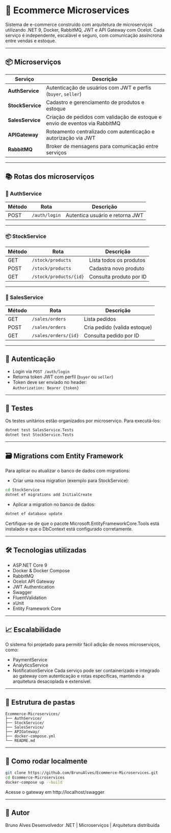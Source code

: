 # 🛒 Ecommerce Microservices

Sistema de e-commerce construído com arquitetura de microserviços utilizando .NET 9, Docker, RabbitMQ, JWT e API Gateway com Ocelot. Cada serviço é independente, escalável e seguro, com comunicação assíncrona entre vendas e estoque.

---

## 📦 Microserviços

| Serviço        | Descrição                                                                 |
|----------------|---------------------------------------------------------------------------|
| **AuthService**    | Autenticação de usuários com JWT e perfis (`buyer`, `seller`)             |
| **StockService**   | Cadastro e gerenciamento de produtos e estoque                            |
| **SalesService**   | Criação de pedidos com validação de estoque e envio de eventos via RabbitMQ |
| **APIGateway**     | Roteamento centralizado com autenticação e autorização via JWT            |
| **RabbitMQ**       | Broker de mensagens para comunicação entre serviços                       |

---

## 📚 Rotas dos microserviços

### 🔑 AuthService

| Método | Rota           | Descrição                                 |
|--------|----------------|-------------------------------------------|
| POST   | `/auth/login`  | Autentica usuário e retorna JWT           |

---

### 📦 StockService

| Método | Rota                   | Descrição                     |
|--------|------------------------|-------------------------------|
| GET    | `/stock/products`      | Lista todos os produtos       |
| POST   | `/stock/products`      | Cadastra novo produto         |
| GET    | `/stock/products/{id}` | Consulta produto por ID       |

---

### 🛒 SalesService

| Método | Rota                   | Descrição                          |
|--------|------------------------|------------------------------------|
| GET    | `/sales/orders`        | Lista pedidos                      |
| POST   | `/sales/orders`        | Cria pedido (valida estoque)       |
| GET    | `/sales/orders/{id}`   | Consulta pedido por ID             |

---

## 🔐 Autenticação

- Login via `POST /auth/login`
- Retorna token JWT com perfil (`buyer` ou `seller`)
- Token deve ser enviado no header:  
  `Authorization: Bearer {token}`

---

## 🧪 Testes

Os testes unitários estão organizados por microserviço. Para executá-los:

```bash
dotnet test SalesService.Tests
dotnet test StockService.Tests
```

---

## 🗃️ Migrations com Entity Framework

Para aplicar ou atualizar o banco de dados com migrations:
- Criar uma nova migration (exemplo para StockService):

```bash
cd StockService
dotnet ef migrations add InitialCreate
```

- Aplicar a migration no banco de dados:
```bash
dotnet ef database update
```

Certifique-se de que o pacote Microsoft.EntityFrameworkCore.Tools está instalado e que o DbContext está configurado corretamente.

---

## 🛠 Tecnologias utilizadas

- ASP.NET Core 9
- Docker & Docker Compose
- RabbitMQ
- Ocelot API Gateway
- JWT Authentication
- Swagger
- FluentValidation
- xUnit
- Entity Framework Core

---

## 📈 Escalabilidade

O sistema foi projetado para permitir fácil adição de novos microserviços, como:
- PaymentService
- AnalyticsService
- NotificationService
Cada serviço pode ser containerizado e integrado ao gateway com autenticação e rotas específicas, mantendo a arquitetura desacoplada e extensível.

---

## 📁 Estrutura de pastas

```
Ecommerce-Microservices/
├── AuthService/
├── StockService/
├── SalesService/
├── APIGateway/
├── docker-compose.yml
└── README.md
```

---

## 🚀 Como rodar localmente

```bash
git clone https://github.com/BrunuAlves/Ecommerce-Microservices.git
cd Ecommerce-Microservices
docker-compose up --build
```

Acesse o gateway em http://localhost/swagger

---

## 👤 Autor
Bruno Alves
Desenvolvedor .NET | Microserviços | Arquitetura distribuída